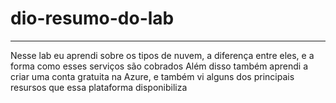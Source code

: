 # dio-resumo-do-lab
---
Nesse lab eu aprendi sobre os tipos de nuvem, a diferença entre eles, e a forma como esses serviços são cobrados
Além disso também aprendi a criar uma conta gratuita na Azure, e também vi alguns dos principais resursos que essa plataforma disponibiliza

